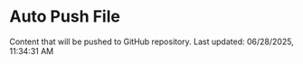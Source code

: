 # Auto Push File

Content that will be pushed to GitHub repository.
Last updated: 06/28/2025, 11:34:31 AM